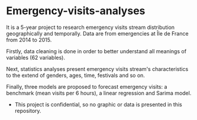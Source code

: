 # Emergency-visits-analyses

It is a 5-year project to research emergency visits stream distribution geographically and temporally. Data are from emergencies at Île de France from 2014 to 2015.

Firstly, data cleaning is done in order to better understand all meanings of variables (62 variables). 

Next, statistics analyses present emergency visits stream's characteristics to the extend of genders, ages, time, festivals and so on.

Finally, three models are proposed to forecast emergency visits: a benchmark (mean visits per 6 hours), a linear regression and Sarima model.

* This project is confidential, so no graphic or data is presented in this repository.
